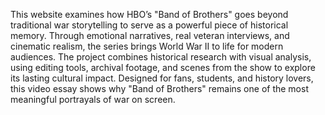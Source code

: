 This website examines how HBO’s "Band of Brothers" goes beyond traditional war storytelling to serve as a powerful piece of historical memory. Through emotional narratives, real veteran interviews, and cinematic realism, the series brings World War II to life for modern audiences. The project combines historical research with visual analysis, using editing tools, archival footage, and scenes from the show to explore its lasting cultural impact. Designed for fans, students, and history lovers, this video essay shows why "Band of Brothers" remains one of the most meaningful portrayals of war on screen.